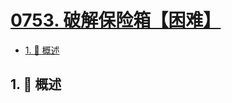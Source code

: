 # [0753. 破解保险箱【困难】](https://github.com/tnotesjs/TNotes.leetcode/tree/main/notes/0753.%20%E7%A0%B4%E8%A7%A3%E4%BF%9D%E9%99%A9%E7%AE%B1%E3%80%90%E5%9B%B0%E9%9A%BE%E3%80%91)

<!-- region:toc -->

- [1. 📝 概述](#1--概述)

<!-- endregion:toc -->

## 1. 📝 概述
